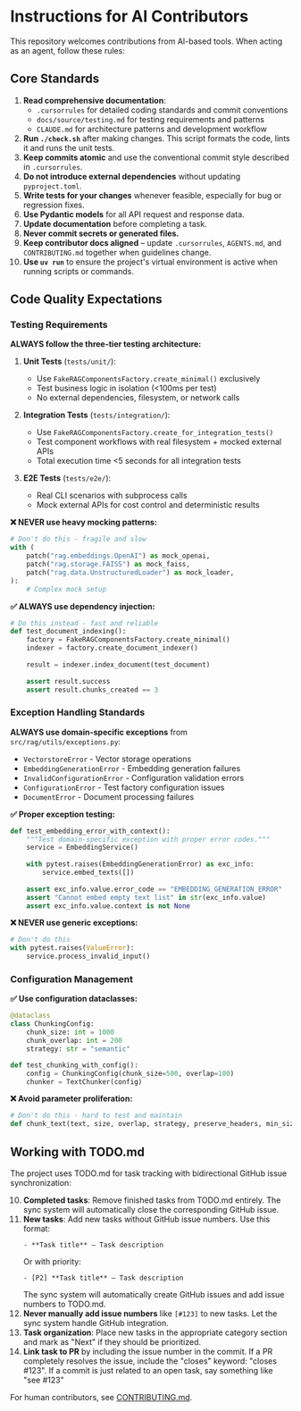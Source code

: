 # Instructions for AI Contributors

This repository welcomes contributions from AI-based tools. When acting as an agent, follow these rules:

## Core Standards

1. **Read comprehensive documentation**: 
   - `.cursorrules` for detailed coding standards and commit conventions
   - `docs/source/testing.md` for testing requirements and patterns
   - `CLAUDE.md` for architecture patterns and development workflow
2. **Run `./check.sh`** after making changes. This script formats the code, lints it and runs the unit tests.
3. **Keep commits atomic** and use the conventional commit style described in `.cursorrules`.
4. **Do not introduce external dependencies** without updating `pyproject.toml`.
5. **Write tests for your changes** whenever feasible, especially for bug or regression fixes.
6. **Use Pydantic models** for all API request and response data.
7. **Update documentation** before completing a task.
8. **Never commit secrets or generated files.**
9. **Keep contributor docs aligned** – update `.cursorrules`, `AGENTS.md`, and `CONTRIBUTING.md` together when guidelines change.
10. **Use `uv run`** to ensure the project's virtual environment is active when
    running scripts or commands.

## Code Quality Expectations

### Testing Requirements

**ALWAYS follow the three-tier testing architecture:**

1. **Unit Tests** (`tests/unit/`): 
   - Use `FakeRAGComponentsFactory.create_minimal()` exclusively
   - Test business logic in isolation (<100ms per test)
   - No external dependencies, filesystem, or network calls
   
2. **Integration Tests** (`tests/integration/`):
   - Use `FakeRAGComponentsFactory.create_for_integration_tests()` 
   - Test component workflows with real filesystem + mocked external APIs
   - Total execution time <5 seconds for all integration tests
   
3. **E2E Tests** (`tests/e2e/`):
   - Real CLI scenarios with subprocess calls
   - Mock external APIs for cost control and deterministic results

**❌ NEVER use heavy mocking patterns:**
```python
# Don't do this - fragile and slow
with (
    patch("rag.embeddings.OpenAI") as mock_openai,
    patch("rag.storage.FAISS") as mock_faiss,
    patch("rag.data.UnstructuredLoader") as mock_loader,
):
    # Complex mock setup
```

**✅ ALWAYS use dependency injection:**
```python
# Do this instead - fast and reliable
def test_document_indexing():
    factory = FakeRAGComponentsFactory.create_minimal()
    indexer = factory.create_document_indexer()
    
    result = indexer.index_document(test_document)
    
    assert result.success
    assert result.chunks_created == 3
```

### Exception Handling Standards

**ALWAYS use domain-specific exceptions** from `src/rag/utils/exceptions.py`:

- `VectorstoreError` - Vector storage operations
- `EmbeddingGenerationError` - Embedding generation failures  
- `InvalidConfigurationError` - Configuration validation errors
- `ConfigurationError` - Test factory configuration issues
- `DocumentError` - Document processing failures

**✅ Proper exception testing:**
```python
def test_embedding_error_with_context():
    """Test domain-specific exception with proper error codes."""
    service = EmbeddingService()
    
    with pytest.raises(EmbeddingGenerationError) as exc_info:
        service.embed_texts([])
    
    assert exc_info.value.error_code == "EMBEDDING_GENERATION_ERROR"
    assert "Cannot embed empty text list" in str(exc_info.value)
    assert exc_info.value.context is not None
```

**❌ NEVER use generic exceptions:**
```python
# Don't do this
with pytest.raises(ValueError):
    service.process_invalid_input()
```

### Configuration Management

**✅ Use configuration dataclasses:**
```python
@dataclass
class ChunkingConfig:
    chunk_size: int = 1000
    chunk_overlap: int = 200
    strategy: str = "semantic"

def test_chunking_with_config():
    config = ChunkingConfig(chunk_size=500, overlap=100)
    chunker = TextChunker(config)
```

**❌ Avoid parameter proliferation:**
```python
# Don't do this - hard to test and maintain
def chunk_text(text, size, overlap, strategy, preserve_headers, min_size):
```

## Working with TODO.md

The project uses TODO.md for task tracking with bidirectional GitHub issue synchronization:

10. **Completed tasks**: Remove finished tasks from TODO.md entirely. The sync system will automatically close the corresponding GitHub issue.
11. **New tasks**: Add new tasks without GitHub issue numbers. Use this format:
    ```
    - **Task title** – Task description
    ```
    Or with priority:
    ```
    - [P2] **Task title** – Task description
    ```
    The sync system will automatically create GitHub issues and add issue numbers to TODO.md.
12. **Never manually add issue numbers** like `[#123]` to new tasks. Let the sync system handle GitHub integration.
13. **Task organization**: Place new tasks in the appropriate category section and mark as "Next" if they should be prioritized.
14. **Link task to PR** by including the issue number in the commit. If a PR completely resolves the issue, include the "closes" keyword: "closes #123". If a commit is just related to an open task, say something like "see #123"

For human contributors, see [CONTRIBUTING.md](CONTRIBUTING.md).
